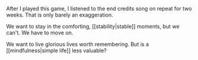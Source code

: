 After I played this game, I listened to the end credits song on repeat for two weeks. That is only barely an exaggeration.

We want to stay in the comforting, [[stability|stable]] moments, but we can't. We have to move on.

We want to live glorious lives worth remembering. But is a [[mindfulness|simple life]] less valuable?
